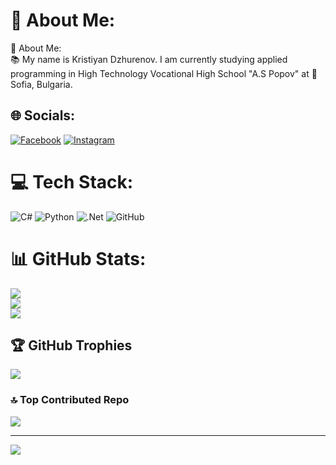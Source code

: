 # 💫 About Me:
🌌 About Me:<br>📚 My name is Kristiyan Dzhurenov.  I am currently studying applied programming in High Technology Vocational High School "A.S Popov" at 📍Sofia, Bulgaria.


## 🌐 Socials:
[![Facebook](https://img.shields.io/badge/Facebook-%231877F2.svg?logo=Facebook&logoColor=white)](https://facebook.com/KristiyanDzhurenov) [![Instagram](https://img.shields.io/badge/Instagram-%23E4405F.svg?logo=Instagram&logoColor=white)](https://instagram.com/k._dzhurenovv) 

# 💻 Tech Stack:
![C#](https://img.shields.io/badge/c%23-%23239120.svg?style=for-the-badge&logo=csharp&logoColor=white) ![Python](https://img.shields.io/badge/python-3670A0?style=for-the-badge&logo=python&logoColor=ffdd54) ![.Net](https://img.shields.io/badge/.NET-5C2D91?style=for-the-badge&logo=.net&logoColor=white) ![GitHub](https://img.shields.io/badge/github-%23121011.svg?style=for-the-badge&logo=github&logoColor=white)
# 📊 GitHub Stats:
![](https://github-readme-stats.vercel.app/api?username=KristiyanDzhurenov&theme=shadow_blue&hide_border=false&include_all_commits=false&count_private=false)<br/>
![](https://github-readme-streak-stats.herokuapp.com/?user=KristiyanDzhurenov&theme=shadow_blue&hide_border=false)<br/>
![](https://github-readme-stats.vercel.app/api/top-langs/?username=KristiyanDzhurenov&theme=shadow_blue&hide_border=false&include_all_commits=false&count_private=false&layout=compact)

## 🏆 GitHub Trophies
![](https://github-profile-trophy.vercel.app/?username=KristiyanDzhurenov&theme=radical&no-frame=false&no-bg=true&margin-w=4)

### 🔝 Top Contributed Repo
![](https://github-contributor-stats.vercel.app/api?username=KristiyanDzhurenov&limit=5&theme=dark&combine_all_yearly_contributions=true)

---
[![](https://visitcount.itsvg.in/api?id=KristiyanDzhurenov&icon=0&color=1)](https://visitcount.itsvg.in)

<!-- Proudly created with GPRM ( https://gprm.itsvg.in ) -->
